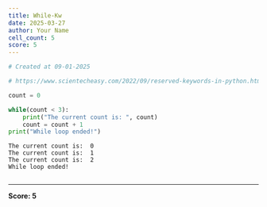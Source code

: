 ```yaml
---
title: While-Kw
date: 2025-03-27
author: Your Name
cell_count: 5
score: 5
---
```


```python
# Created at 09-01-2025
```


```python
# https://www.scientecheasy.com/2022/09/reserved-keywords-in-python.html/
```


```python
count = 0
```


```python
while(count < 3):
    print("The current count is: ", count)
    count = count + 1
print("While loop ended!")
```

    The current count is:  0
    The current count is:  1
    The current count is:  2
    While loop ended!



```python

```


---
**Score: 5**

